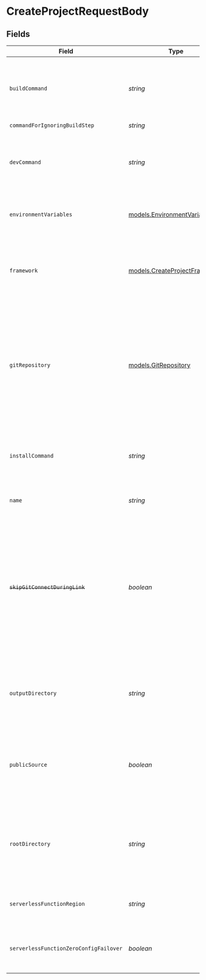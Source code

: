 # CreateProjectRequestBody


## Fields

| Field                                                                                                                                                                                                               | Type                                                                                                                                                                                                                | Required                                                                                                                                                                                                            | Description                                                                                                                                                                                                         | Example                                                                                                                                                                                                             |
| ------------------------------------------------------------------------------------------------------------------------------------------------------------------------------------------------------------------- | ------------------------------------------------------------------------------------------------------------------------------------------------------------------------------------------------------------------- | ------------------------------------------------------------------------------------------------------------------------------------------------------------------------------------------------------------------- | ------------------------------------------------------------------------------------------------------------------------------------------------------------------------------------------------------------------- | ------------------------------------------------------------------------------------------------------------------------------------------------------------------------------------------------------------------- |
| `buildCommand`                                                                                                                                                                                                      | *string*                                                                                                                                                                                                            | :heavy_minus_sign:                                                                                                                                                                                                  | The build command for this project. When `null` is used this value will be automatically detected                                                                                                                   |                                                                                                                                                                                                                     |
| `commandForIgnoringBuildStep`                                                                                                                                                                                       | *string*                                                                                                                                                                                                            | :heavy_minus_sign:                                                                                                                                                                                                  | N/A                                                                                                                                                                                                                 |                                                                                                                                                                                                                     |
| `devCommand`                                                                                                                                                                                                        | *string*                                                                                                                                                                                                            | :heavy_minus_sign:                                                                                                                                                                                                  | The dev command for this project. When `null` is used this value will be automatically detected                                                                                                                     |                                                                                                                                                                                                                     |
| `environmentVariables`                                                                                                                                                                                              | [models.EnvironmentVariables](../models/environmentvariables.md)[]                                                                                                                                                  | :heavy_minus_sign:                                                                                                                                                                                                  | Collection of ENV Variables the Project will use                                                                                                                                                                    |                                                                                                                                                                                                                     |
| `framework`                                                                                                                                                                                                         | [models.CreateProjectFramework](../models/createprojectframework.md)                                                                                                                                                | :heavy_minus_sign:                                                                                                                                                                                                  | The framework that is being used for this project. When `null` is used no framework is selected                                                                                                                     |                                                                                                                                                                                                                     |
| `gitRepository`                                                                                                                                                                                                     | [models.GitRepository](../models/gitrepository.md)                                                                                                                                                                  | :heavy_minus_sign:                                                                                                                                                                                                  | The Git Repository that will be connected to the project. When this is defined, any pushes to the specified connected Git Repository will be automatically deployed                                                 |                                                                                                                                                                                                                     |
| `installCommand`                                                                                                                                                                                                    | *string*                                                                                                                                                                                                            | :heavy_minus_sign:                                                                                                                                                                                                  | The install command for this project. When `null` is used this value will be automatically detected                                                                                                                 |                                                                                                                                                                                                                     |
| `name`                                                                                                                                                                                                              | *string*                                                                                                                                                                                                            | :heavy_check_mark:                                                                                                                                                                                                  | The desired name for the project                                                                                                                                                                                    | a-project-name                                                                                                                                                                                                      |
| ~~`skipGitConnectDuringLink`~~                                                                                                                                                                                      | *boolean*                                                                                                                                                                                                           | :heavy_minus_sign:                                                                                                                                                                                                  | : warning: ** DEPRECATED **: This will be removed in a future release, please migrate away from it as soon as possible.<br/><br/>Opts-out of the message prompting a CLI user to connect a Git repository in `vercel link`. |                                                                                                                                                                                                                     |
| `outputDirectory`                                                                                                                                                                                                   | *string*                                                                                                                                                                                                            | :heavy_minus_sign:                                                                                                                                                                                                  | The output directory of the project. When `null` is used this value will be automatically detected                                                                                                                  |                                                                                                                                                                                                                     |
| `publicSource`                                                                                                                                                                                                      | *boolean*                                                                                                                                                                                                           | :heavy_minus_sign:                                                                                                                                                                                                  | Specifies whether the source code and logs of the deployments for this project should be public or not                                                                                                              |                                                                                                                                                                                                                     |
| `rootDirectory`                                                                                                                                                                                                     | *string*                                                                                                                                                                                                            | :heavy_minus_sign:                                                                                                                                                                                                  | The name of a directory or relative path to the source code of your project. When `null` is used it will default to the project root                                                                                |                                                                                                                                                                                                                     |
| `serverlessFunctionRegion`                                                                                                                                                                                          | *string*                                                                                                                                                                                                            | :heavy_minus_sign:                                                                                                                                                                                                  | The region to deploy Serverless Functions in this project                                                                                                                                                           |                                                                                                                                                                                                                     |
| `serverlessFunctionZeroConfigFailover`                                                                                                                                                                              | *boolean*                                                                                                                                                                                                           | :heavy_minus_sign:                                                                                                                                                                                                  | Specifies whether Zero Config Failover is enabled for this project.                                                                                                                                                 |                                                                                                                                                                                                                     |